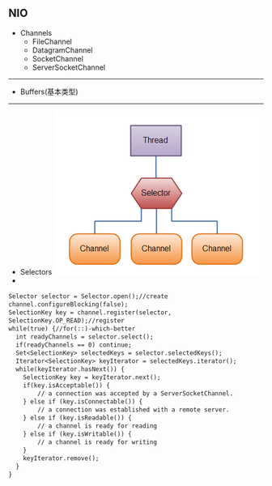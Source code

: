 ## NIO
- Channels
  - FileChannel
  - DatagramChannel
  - SocketChannel
  - ServerSocketChannel
___
- Buffers(基本类型)

***
- Selectors
![](nio-selectors.png)
-
```
Selector selector = Selector.open();//create
channel.configureBlocking(false);
SelectionKey key = channel.register(selector, SelectionKey.OP_READ);//register
while(true) {//for(::)-which-better
  int readyChannels = selector.select();
  if(readyChannels == 0) continue;
  Set<SelectionKey> selectedKeys = selector.selectedKeys();
  Iterator<SelectionKey> keyIterator = selectedKeys.iterator();
  while(keyIterator.hasNext()) {
    SelectionKey key = keyIterator.next();
    if(key.isAcceptable()) {
        // a connection was accepted by a ServerSocketChannel.
    } else if (key.isConnectable()) {
        // a connection was established with a remote server.
    } else if (key.isReadable()) {
        // a channel is ready for reading
    } else if (key.isWritable()) {
        // a channel is ready for writing
    }
    keyIterator.remove();
  }
}
```

